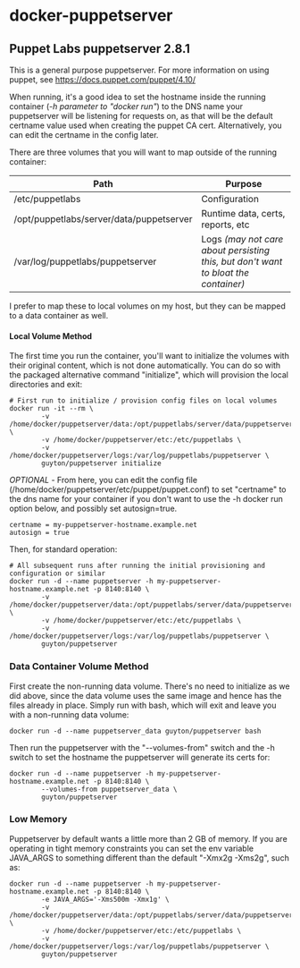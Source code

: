 # docker-puppetserver
## Puppet Labs puppetserver 2.8.1

This is a general purpose puppetserver.   For more information on using puppet, see https://docs.puppet.com/puppet/4.10/ 

When running, it's a good idea to set the hostname inside the running container (_-h parameter to "docker run"_) to the DNS name your puppetserver will be listening for requests on, as that will be the default certname value used when creating the puppet CA cert.  Alternatively, you can edit the certname in the config later.

There are three volumes that you will want to map outside of the running container:

| Path | Purpose |
| ---- | ---- |
| /etc/puppetlabs | Configuration |
| /opt/puppetlabs/server/data/puppetserver | Runtime data, certs, reports, etc |
| /var/log/puppetlabs/puppetserver | Logs _(may not care about persisting this, but don't want to bloat the container)_ |

I prefer to map these to local volumes on my host, but they can be mapped to a data container as well.  

#### Local Volume Method
The first time you run the container, you'll want to initialize the volumes with their original content, which is not done automatically.   You can do so with the packaged alternative command "initialize", which will provision the local directories and exit:
```
# First run to initialize / provision config files on local volumes
docker run -it --rm \
        -v /home/docker/puppetserver/data:/opt/puppetlabs/server/data/puppetserver \
        -v /home/docker/puppetserver/etc:/etc/puppetlabs \
        -v /home/docker/puppetserver/logs:/var/log/puppetlabs/puppetserver \
        guyton/puppetserver initialize
```
*OPTIONAL* - From here, you can edit the config file (/home/docker/puppetserver/etc/puppet/puppet.conf) to set "certname" to the dns name for your container if you don't want to use the -h docker run option below, and possibly set autosign=true.
```
certname = my-puppetserver-hostname.example.net
autosign = true
```
Then, for standard operation:
```
# All subsequent runs after running the initial provisioning and configuration or similar
docker run -d --name puppetserver -h my-puppetserver-hostname.example.net -p 8140:8140 \
        -v /home/docker/puppetserver/data:/opt/puppetlabs/server/data/puppetserver \
        -v /home/docker/puppetserver/etc:/etc/puppetlabs \
        -v /home/docker/puppetserver/logs:/var/log/puppetlabs/puppetserver \
        guyton/puppetserver 
```

### Data Container Volume Method
First create the non-running data volume.  There's no need to initialize as we did above, since the data volume uses the same image and hence has the files already in place.  Simply run with bash, which will exit and leave you with a non-running data volume:
```
docker run -d --name puppetserver_data guyton/puppetserver bash
```
Then run the puppetserver with the "--volumes-from" switch and the -h switch to set the hostname the puppetserver will generate its certs for:
```
docker run -d --name puppetserver -h my-puppetserver-hostname.example.net -p 8140:8140 \
        --volumes-from puppetserver_data \
        guyton/puppetserver 
```
### Low Memory 
Puppetserver by default wants a little more than 2 GB of memory.  If you are operating in tight memory constraints you can set the env variable JAVA_ARGS to something different than the default "-Xmx2g -Xms2g", such as:
```
docker run -d --name puppetserver -h my-puppetserver-hostname.example.net -p 8140:8140 \
        -e JAVA_ARGS='-Xms500m -Xmx1g' \
        -v /home/docker/puppetserver/data:/opt/puppetlabs/server/data/puppetserver \
        -v /home/docker/puppetserver/etc:/etc/puppetlabs \
        -v /home/docker/puppetserver/logs:/var/log/puppetlabs/puppetserver \
        guyton/puppetserver 
```


